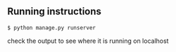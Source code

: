 

## Running instructions
 ```$ python manage.py runserver```

 check the output to see where it is running on localhost